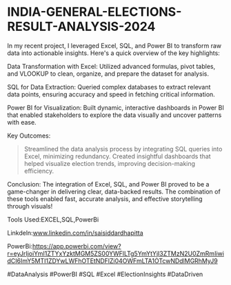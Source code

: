 # INDIA-GENERAL-ELECTIONS-RESULT-ANALYSIS-2024

In my recent project, I leveraged Excel, SQL, and Power BI to transform raw data into actionable insights. Here's a quick overview of the key highlights:

Data Transformation with Excel: Utilized advanced formulas, pivot tables, and VLOOKUP to clean, organize, and prepare the dataset for analysis.

SQL for Data Extraction: Queried complex databases to extract relevant data points, ensuring accuracy and speed in fetching critical information.

Power BI for Visualization: Built dynamic, interactive dashboards in Power BI that enabled stakeholders to explore the data visually and uncover patterns with ease.

Key Outcomes:

>Streamlined the data analysis process by integrating SQL queries into Excel, minimizing redundancy.
>Created insightful dashboards that helped visualize election trends, improving decision-making efficiency.


Conclusion: The integration of Excel, SQL, and Power BI proved to be a game-changer in delivering clear, data-backed results. The combination of these tools enabled fast, accurate analysis, and effective storytelling through visuals!

Tools Used:EXCEL,SQL,PowerBi

Linkdeln:www.linkedin.com/in/saisiddardhapitta


PowerBi:https://app.powerbi.com/view?r=eyJrIjoiYmI1ZTYxYzktMGM5ZS00YWFlLTg5YmYtYjI3ZTMzN2U0ZmRmIiwidCI6ImY5MTI1ZDYwLWFhOTEtNDFlZi04OWFmLTA1OTcwNDdlMGRhMyJ9



#DataAnalysis #PowerBI #SQL #Excel #ElectionInsights #DataDriven

